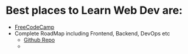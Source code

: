 # Best places to Learn Web Dev are:

- [FreeCodeCamp](https://www.freecodecamp.org/)
- Complete RoadMap including Frontend, Backend, DevOps etc
  - [Github Repo](https://github.com/kamranahmedse/developer-roadmap.git)
  - 
